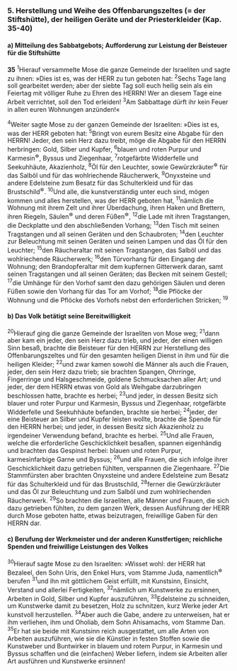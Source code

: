### 5. Herstellung und Weihe des Offenbarungszeltes (= der Stiftshütte), der heiligen Geräte und der Priesterkleider (Kap. 35-40)

#### a) Mitteilung des Sabbatgebots; Aufforderung zur Leistung der Beisteuer für die Stiftshütte

__35__
<sup>1</sup>Hierauf versammelte Mose die ganze Gemeinde der Israeliten und sagte zu ihnen: »Dies ist es, was der HERR zu tun geboten hat:
<sup>2</sup>Sechs Tage lang soll gearbeitet werden; aber der siebte Tag soll euch heilig sein als ein Feiertag mit völliger Ruhe zu Ehren des HERRN! Wer an diesem Tage eine Arbeit verrichtet, soll den Tod erleiden!
<sup>3</sup>Am Sabbattage dürft ihr kein Feuer in allen euren Wohnungen anzünden!«

<sup>4</sup>Weiter sagte Mose zu der ganzen Gemeinde der Israeliten: »Dies ist es, was der HERR geboten hat:
<sup>5</sup>Bringt von eurem Besitz eine Abgabe für den HERRN! Jeder, den sein Herz dazu treibt, möge die Abgabe für den HERRN herbringen: Gold, Silber und Kupfer,
<sup>6</sup>blauen und roten Purpur und Karmesin<sup title="= karmesinfarbige Garne">&#x2732;</sup>, Byssus und Ziegenhaar,
<sup>7</sup>rotgefärbte Widderfelle und Seekuhhäute, Akazienholz,
<sup>8</sup>Öl für den Leuchter, sowie Gewürzkräuter<sup title="= Spezereien">&#x2732;</sup> für das Salböl und für das wohlriechende Räucherwerk,
<sup>9</sup>Onyxsteine und andere Edelsteine zum Besatz für das Schulterkleid und für das Brustschild<sup title="oder: die Brusttasche">&#x2732;</sup>.
<sup>10</sup>Und alle, die kunstverständig unter euch sind, mögen kommen und alles herstellen, was der HERR geboten hat,
<sup>11</sup>nämlich die Wohnung mit ihrem Zelt und ihrer Überdachung, ihren Haken und Brettern, ihren Riegeln, Säulen<sup title="oder: Ständern">&#x2732;</sup> und deren Füßen<sup title="oder: Fußgestellen, Sockeln">&#x2732;</sup>,
<sup>12</sup>die Lade mit ihren Tragstangen, die Deckplatte und den abschließenden Vorhang;
<sup>13</sup>den Tisch mit seinen Tragstangen und all seinen Geräten und den Schaubroten;
<sup>14</sup>den Leuchter zur Beleuchtung mit seinen Geräten und seinen Lampen und das Öl für den Leuchter;
<sup>15</sup>den Räucheraltar mit seinen Tragstangen, das Salböl und das wohlriechende Räucherwerk;
<sup>16</sup>den Türvorhang für den Eingang der Wohnung; den Brandopferaltar mit dem kupfernen Gitterwerk daran, samt seinen Tragstangen und all seinen Geräten; das Becken mit seinem Gestell;
<sup>17</sup>die Umhänge für den Vorhof samt den dazu gehörigen Säulen und deren Füßen sowie den Vorhang für das Tor am Vorhof;
<sup>18</sup>die Pflöcke der Wohnung und die Pflöcke des Vorhofs nebst den erforderlichen Stricken;
<sup>19</sup>

#### b) Das Volk betätigt seine Bereitwilligkeit

<sup>20</sup>Hierauf ging die ganze Gemeinde der Israeliten von Mose weg;
<sup>21</sup>dann aber kam ein jeder, den sein Herz dazu trieb, und jeder, der einen willigen Sinn besaß, brachte die Beisteuer für den HERRN zur Herstellung des Offenbarungszeltes und für den gesamten heiligen Dienst in ihm und für die heiligen Kleider;
<sup>22</sup>und zwar kamen sowohl die Männer als auch die Frauen, jeder, den sein Herz dazu trieb; sie brachten Spangen, Ohrringe, Fingerringe und Halsgeschmeide, goldene Schmucksachen aller Art; und jeder, der dem HERRN etwas von Gold als Weihgabe darzubringen beschlossen hatte, brachte es herbei;
<sup>23</sup>und jeder, in dessen Besitz sich blauer und roter Purpur und Karmesin, Byssus und Ziegenhaar, rotgefärbte Widderfelle und Seekuhhäute befanden, brachte sie herbei;
<sup>24</sup>jeder, der eine Beisteuer an Silber und Kupfer leisten wollte, brachte die Spende für den HERRN herbei; und jeder, in dessen Besitz sich Akazienholz zu irgendeiner Verwendung befand, brachte es herbei.
<sup>25</sup>Und alle Frauen, welche die erforderliche Geschicklichkeit besaßen, spannen eigenhändig und brachten das Gespinst herbei: blauen und roten Purpur, karmesinfarbige Garne und Byssus;
<sup>26</sup>und alle Frauen, die sich infolge ihrer Geschicklichkeit dazu getrieben fühlten, verspannen die Ziegenhaare.
<sup>27</sup>Die Stammfürsten aber brachten Onyxsteine und andere Edelsteine zum Besatz für das Schulterkleid und für das Brustschild,
<sup>28</sup>ferner die Gewürzkräuter und das Öl zur Beleuchtung und zum Salböl und zum wohlriechenden Räucherwerk.
<sup>29</sup>So brachten die Israeliten, alle Männer und Frauen, die sich dazu getrieben fühlten, zu dem ganzen Werk, dessen Ausführung der HERR durch Mose geboten hatte, etwas beizutragen, freiwillige Gaben für den HERRN dar.

#### c) Berufung der Werkmeister und der anderen Kunstfertigen; reichliche Spenden und freiwillige Leistungen des Volkes

<sup>30</sup>Hierauf sagte Mose zu den Israeliten: »Wisset wohl: der HERR hat Bezaleel, den Sohn Uris, den Enkel Hurs, vom Stamme Juda, namentlich<sup title="d.h. mit Namennennung">&#x2732;</sup> berufen
<sup>31</sup>und ihn mit göttlichem Geist erfüllt, mit Kunstsinn, Einsicht, Verstand und allerlei Fertigkeiten,
<sup>32</sup>nämlich um Kunstwerke zu ersinnen, Arbeiten in Gold, Silber und Kupfer auszuführen,
<sup>33</sup>Edelsteine zu schneiden, um Kunstwerke damit zu besetzen, Holz zu schnitzen, kurz Werke jeder Art kunstvoll herzustellen.
<sup>34</sup>Aber auch die Gabe, andere zu unterweisen, hat er ihm verliehen, ihm und Oholiab, dem Sohn Ahisamachs, vom Stamme Dan.
<sup>35</sup>Er hat sie beide mit Kunstsinn reich ausgestattet, um alle Arten von Arbeiten auszuführen, wie sie die Künstler in festen Stoffen sowie die Kunstweber und Buntwirker in blauem und rotem Purpur, in Karmesin und Byssus schaffen und die (einfachen) Weber liefern, indem sie Arbeiten aller Art ausführen und Kunstwerke ersinnen!